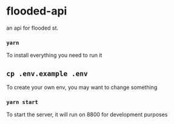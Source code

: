 # flooded-api
an api for flooded st.

### `yarn`
To install everything you need to run it

## `cp .env.example .env`
To create your own env, you may want to change something

### `yarn start`
To start the server, it will run on 8800 for development purposes